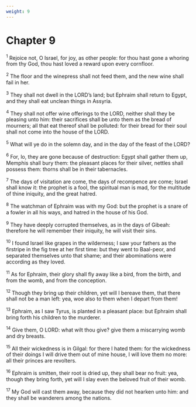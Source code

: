 ```yaml
---
weight: 9
---
```


# Chapter 9

<sup>1</sup> Rejoice not, O Israel, for joy, as other people: for thou hast gone a whoring from thy God, thou hast loved a reward upon every cornfloor. 

<sup>2</sup> The floor and the winepress shall not feed them, and the new wine shall fail in her. 

<sup>3</sup> They shall not dwell in the LORD’s land; but Ephraim shall return to Egypt, and they shall eat unclean things in Assyria. 

<sup>4</sup> They shall not offer wine offerings to the LORD, neither shall they be pleasing unto him: their sacrifices shall be unto them as the bread of mourners; all that eat thereof shall be polluted: for their bread for their soul shall not come into the house of the LORD. 

<sup>5</sup> What will ye do in the solemn day, and in the day of the feast of the LORD? 

<sup>6</sup> For, lo, they are gone because of destruction: Egypt shall gather them up, Memphis shall bury them: the pleasant places for their silver, nettles shall possess them: thorns shall be in their tabernacles. 

<sup>7</sup> The days of visitation are come, the days of recompence are come; Israel shall know it: the prophet is a fool, the spiritual man is mad, for the multitude of thine iniquity, and the great hatred. 

<sup>8</sup> The watchman of Ephraim was with my God: but the prophet is a snare of a fowler in all his ways, and hatred in the house of his God. 

<sup>9</sup> They have deeply corrupted themselves, as in the days of Gibeah: therefore he will remember their iniquity, he will visit their sins. 

<sup>10</sup> I found Israel like grapes in the wilderness; I saw your fathers as the firstripe in the fig tree at her first time: but they went to Baal-peor, and separated themselves unto that shame; and their abominations were according as they loved. 

<sup>11</sup> As for Ephraim, their glory shall fly away like a bird, from the birth, and from the womb, and from the conception. 

<sup>12</sup> Though they bring up their children, yet will I bereave them, that there shall not be a man left: yea, woe also to them when I depart from them! 

<sup>13</sup> Ephraim, as I saw Tyrus, is planted in a pleasant place: but Ephraim shall bring forth his children to the murderer. 

<sup>14</sup> Give them, O LORD: what wilt thou give? give them a miscarrying womb and dry breasts. 

<sup>15</sup> All their wickedness is in Gilgal: for there I hated them: for the wickedness of their doings I will drive them out of mine house, I will love them no more: all their princes are revolters. 

<sup>16</sup> Ephraim is smitten, their root is dried up, they shall bear no fruit: yea, though they bring forth, yet will I slay even the beloved fruit of their womb. 

<sup>17</sup> My God will cast them away, because they did not hearken unto him: and they shall be wanderers among the nations. 


